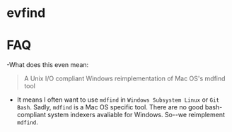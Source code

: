 # evfind

# FAQ
-What does this even mean:
> A Unix I/O compliant Windows reimplementation of Mac OS's mdfind tool

* It means I often want to use `mdfind` in `Windows Subsystem Linux` or `Git Bash`. Sadly, `mdfind` is a Mac OS specific tool. There are no good bash-compliant system indexers avaliable for Windows. So--we reimplement `mdfind`.
